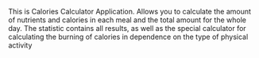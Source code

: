 This is Calories Calculator Application. Allows you to calculate the amount of nutrients and calories in each meal and the total amount for the whole day. The statistic contains all results, as well as the special calculator for calculating the burning of calories in dependence on the type of physical activity